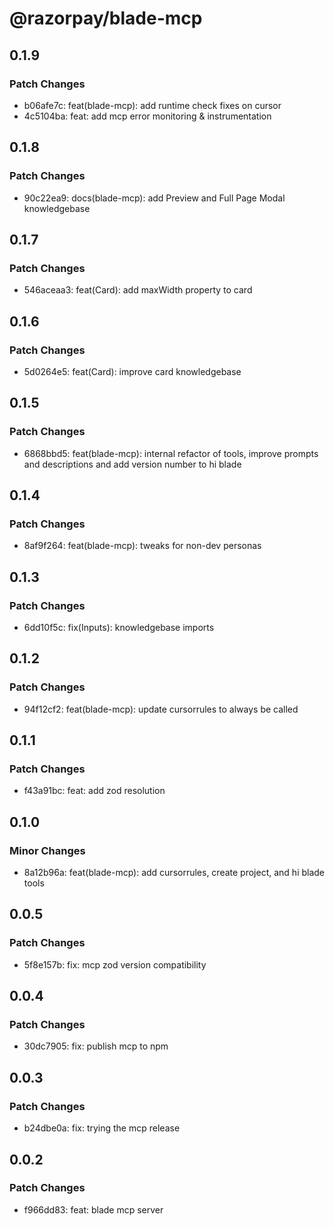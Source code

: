 # @razorpay/blade-mcp

## 0.1.9

### Patch Changes

- b06afe7c: feat(blade-mcp): add runtime check fixes on cursor
- 4c5104ba: feat: add mcp error monitoring & instrumentation

## 0.1.8

### Patch Changes

- 90c22ea9: docs(blade-mcp): add Preview and Full Page Modal knowledgebase

## 0.1.7

### Patch Changes

- 546aceaa3: feat(Card): add maxWidth property to card

## 0.1.6

### Patch Changes

- 5d0264e5: feat(Card): improve card knowledgebase

## 0.1.5

### Patch Changes

- 6868bbd5: feat(blade-mcp): internal refactor of tools, improve prompts and descriptions and add version number to hi blade

## 0.1.4

### Patch Changes

- 8af9f264: feat(blade-mcp): tweaks for non-dev personas

## 0.1.3

### Patch Changes

- 6dd10f5c: fix(Inputs): knowledgebase imports

## 0.1.2

### Patch Changes

- 94f12cf2: feat(blade-mcp): update cursorrules to always be called

## 0.1.1

### Patch Changes

- f43a91bc: feat: add zod resolution

## 0.1.0

### Minor Changes

- 8a12b96a: feat(blade-mcp): add cursorrules, create project, and hi blade tools

## 0.0.5

### Patch Changes

- 5f8e157b: fix: mcp zod version compatibility

## 0.0.4

### Patch Changes

- 30dc7905: fix: publish mcp to npm

## 0.0.3

### Patch Changes

- b24dbe0a: fix: trying the mcp release

## 0.0.2

### Patch Changes

- f966dd83: feat: blade mcp server

